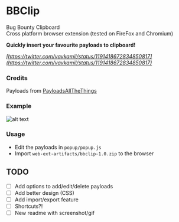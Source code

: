 # BBClip
Bug Bounty Clipboard    
Cross platform browser extension (tested on FireFox and Chromium)

**Quickly insert your favourite payloads to clipboard!**

*[https://twitter.com/vavkamil/status/1191418672834850817](https://twitter.com/vavkamil/status/1191418672834850817)*

### Credits

Payloads from [PayloadsAllTheThings](https://github.com/cyberheartmi9/PayloadsAllTheThings)

### Example

![alt text](https://pbs.twimg.com/media/EIjE9yHWoAMK7Us?format=png&name=small "screenshot")


### Usage

* Edit the payloads in `popup/popup.js`
* Import `web-ext-artifacts/bbclip-1.0.zip` to the browser

## TODO

* [ ] Add options to add/edit/delete payloads
* [ ] Add better design (CSS)
* [ ] Add import/export feature
* [ ] Shortcuts?!
* [ ] New readme with screenshot/gif
